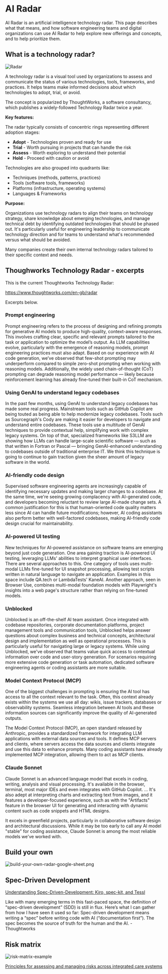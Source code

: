 # AI Radar

AI Radar is an artificial intelligence technology radar. This page describes what that means, and how software engineering teams and digital organizations can use AI Radar to help explore new offerings and concepts, and to help prioritize them.

## What is a technology radar?

![Radar](radar.png)

A technology radar is a visual tool used by organizations to assess and communicate the status of various technologies, tools, frameworks, and practices. It helps teams make informed decisions about which technologies to adopt, trial, or avoid.

The concept is popularized by ThoughtWorks, a software consultancy, which
publishes a widely-followed Technology Radar twice a year.

**Key features:**

The radar typically consists of concentric rings representing different adoption stages:
- **Adopt** - Technologies proven and ready for use
- **Trial** - Worth pursuing in projects that can handle the risk
- **Assess** - Worth exploring to understand their potential
- **Hold** - Proceed with caution or avoid

Technologies are also grouped into quadrants like:
- Techniques (methods, patterns, practices)
- Tools (software tools, frameworks)
- Platforms (infrastructure, operating systems)
- Languages & Frameworks

**Purpose:**

Organizations use technology radars to align their teams on technology strategy, share knowledge about emerging technologies, and manage technical debt by identifying outdated technologies that should be phased out. It's particularly useful for engineering leadership to communicate technology direction and for teams to understand what's recommended versus what should be avoided.

Many companies create their own internal technology radars tailored to their specific context and needs.

## Thoughworks Technology Radar - excerpts

This is the current Thoughtworks Technology Radar:

<https://www.thoughtworks.com/en-gb/radar>

Excerpts below.

### Prompt engineering

Prompt engineering refers to the process of designing and refining prompts for generative AI models to produce high-quality, context-aware responses. This involves crafting clear, specific and relevant prompts tailored to the task or application to optimize the model’s output. As LLM capabilities evolve, particularly with the emergence of reasoning models, prompt engineering practices must also adapt. Based on our experience with AI code generation, we’ve observed that few-shot prompting may underperform compared to simple zero-shot prompting when working with reasoning models. Additionally, the widely used chain-of-thought (CoT) prompting can degrade reasoning model performance — likely because reinforcement learning has already fine-tuned their built-in CoT mechanism.

### Using GenAI to understand legacy codebases

In the past few months, using GenAI to understand legacy codebases has made some real progress. Mainstream tools such as GitHub Copilot are being touted as being able to help modernize legacy codebases. Tools such as Sourcegraph's Cody are making it easier for developers to navigate and understand entire codebases. These tools use a multitude of GenAI techniques to provide contextual help, simplifying work with complex legacy systems. On top of that, specialized frameworks like S3LLM are showing how LLMs can handle large-scale scientific software — such as that written in Fortran or Pascal — bringing GenAI-enhanced understanding to codebases outside of traditional enterprise IT. We think this technique is going to continue to gain traction given the sheer amount of legacy software in the world.

### AI-friendly code design

Supervised software engineering agents are increasingly capable of identifying necessary updates and making larger changes to a codebase. At the same time, we're seeing growing complacency with AI-generated code, and developers becoming reluctant to review large AI-made change sets. A common justification for this is that human-oriented code quality matters less since AI can handle future modifications; however, AI coding assistants also perform better with well-factored codebases, making AI-friendly code design crucial for maintainability.

### AI-powered UI testing

New techniques for AI-powered assistance on software teams are emerging beyond just code generation. One area gaining traction is AI-powered UI testing, leveraging LLMs' abilities to interpret graphical user interfaces. There are several approaches to this. One category of tools uses multi-modal LLMs fine-tuned for UI snapshot processing, allowing test scripts written in natural language to navigate an application. Examples in this space include QA.tech or LambdaTests' KaneAI. Another approach, seen in Browser Use, combines multi-modal foundation models with Playwright's insights into a web page's structure rather than relying on fine-tuned models.

### Unblocked

Unblocked is an off-the-shelf AI team assistant. Once integrated with codebase repositories, corporate documentation platforms, project management tools and communication tools, Unblocked helps answer questions about complex business and technical concepts, architectural design and implementation as well as operational processes. This is particularly useful for navigating large or legacy systems. While using Unblocked, we've observed that teams value quick access to contextual information over code and user-story generation. For scenarios requiring more extensive code generation or task automation, dedicated software engineering agents or coding assistants are more suitable.

### Model Context Protocol (MCP)

One of the biggest challenges in prompting is ensuring the AI tool has access to all the context relevant to the task. Often, this context already exists within the systems we use all day: wikis, issue trackers, databases or observability systems. Seamless integration between AI tools and these information sources can significantly improve the quality of AI-generated outputs.

The Model Context Protocol (MCP), an open standard released by Anthropic, provides a standardized framework for integrating LLM applications with external data sources and tools. It defines MCP servers and clients, where servers access the data sources and clients integrate and use this data to enhance prompts. Many coding assistants have already implemented MCP integration, allowing them to act as MCP clients.

### Claude Sonnet

Claude Sonnet is an advanced language model that excels in coding, writing,
analysis and visual processing. It's available in the browser, terminal, most
major IDEs and even integrates with GitHub Copilot. … It's also adept at
interpreting charts and extracting text from images, and it features a
developer-focused experience, such as with the "Artifacts" feature in the
browser UI for generating and interacting with dynamic content such as code
snippets and HTML designs.

It excels in greenfield projects, particularly in collaborative software design
and architectural discussions. While it may be too early to call any AI model
"stable" for coding assistance, Claude Sonnet is among the most reliable models
we've worked with. 

## Build your own

![build-your-own-radar-google-sheet.png](build-your-own-radar-google-sheet.png)

## Spec-Driven Development

[Understanding Spec-Driven-Development: Kiro, spec-kit, and Tessl](https://martinfowler.com/articles/exploring-gen-ai/sdd-3-tools.html)

Like with many emerging terms in this fast-paced space, the definition of “spec-driven development” (SDD) is still in flux. Here’s what I can gather from how I have seen it used so far: Spec-driven development means writing a “spec” before writing code with AI (“documentation first”). The spec becomes the source of truth for the human and the AI. - Thoughtworks

## Risk matrix

![risk-matrix-example](risk-matrix-example.png)

[Principles for assessing and managing risks across integrated care systems](https://www.england.nhs.uk/long-read/principles-for-assessing-and-managing-risks-across-integrated-care-systems/)
